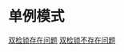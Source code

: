 # 单例模式





[双检锁存在问题](https://blog.csdn.net/chenchaofuck1/article/details/51702129/)
[双检锁不存在问题](https://www.cnblogs.com/redcreen/archive/2011/03/29/1998802.html)